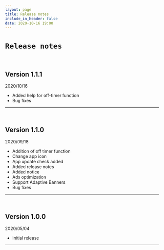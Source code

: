 ```yaml
---
layout: page
title: Release notes
include_in_header: false
date: 2020-10-16 19:00
---
```


# `Release notes`
<br>

## **Version 1.1.1**
2020/10/16
- Added help for off-timer function
- Bug fixes

---
<br>

## **Version 1.1.0**
2020/09/18
- Addition of off timer function
- Change app icon
- App update check added
- Added release notes
- Added notice
- Ads optimization
- Support Adaptive Banners
- Bug fixes

---
<br>

## **Version 1.0.0**
2020/05/04
- Initial release

---
<br>